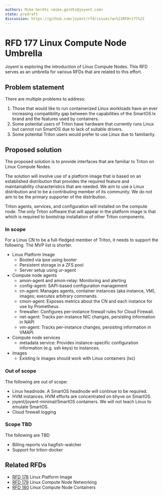 ```yaml
---
authors: Mike Gerdts <mike.gerdts@joyent.com>
state: predraft
discussion: https://github.com/joyent/rfd/issues?q=%22RFD+177%22
---
```


<!--
    This Source Code Form is subject to the terms of the Mozilla Public
    License, v. 2.0. If a copy of the MPL was not distributed with this
    file, You can obtain one at http://mozilla.org/MPL/2.0/.
-->

<!--
    Copyright 2020 Joyent, Inc
-->

# RFD 177  Linux Compute Node Umbrella

Joyent is exploring the introduction of Linux Compute Nodes.  This RFD serves as
an umbrella for various RFDs that are related to this effort.

## Problem statement

There are multiple problems to address:

1. Those that would like to run containerized Linux workloads have an ever
   increasing compatibility gap between the capabilities of the SmartOS lx brand
   and the features used by containers.
2. Some potential users of Triton have hardware that currently runs Linux but
   cannot run SmartOS due to lack of suitable drivers.
3. Some potential Triton users would prefer to use Linux due to familiarity.

## Proposed solution

The proposed solution is to provide interfaces that are familiar to Triton on
Linux Compute Nodes.

The solution will involve use of a platform image that is based on an
established distribution that provides the required feature and maintainability
characteristics that are needed.  We aim to use a Linux distribution and to be
a contributing member of its community.  We do not aim to be the primary
supporter of the distribution.

Triton agents, services, and configuration will installed on the compute node.
The only Triton software that will appear in the platform image is that which is
required to bootstrap installation of other Triton components.

### In scope

For a Linux CN to be a full-fledged member of Triton, it needs to support the
following.  The MVP list is shorter.

- Linux Platform Image
  - Booted via ipxe using booter
  - Persistent storage in a ZFS pool
  - Server setup using ur-agent
- Compute node agents
  - amon-agent and amon-relay: Monitoring and alerting
  - config-agent: SAPI-based configuration management
  - cn-agent: Manages agents, container instances (aka instance, VM), images;
    executes arbitrary commands.
  - cmon-agent: Exposes metrics about the CN and each instance for use by
    Prometheus.
  - firewaller: Configures per-instance firewall rules for Cloud Firewall.
  - net-agent: Tracks per-instance NIC changes, persisting information in NAPI
  - vm-agent: Tracks per-instance changes, persisting information in VMAPI.
- Compute node services
  - metadata service: Provides instance-specific configuration information (e.g.
    ssh keys) to instances.
- Images
  - Existing lx images should work with Linux containers (lxc)

### Out of scope

The following are out of scope:

- Linux headnode.  A SmartOS headnode will continue to be required.
- HVM instances.  HVM efforts are concentrated on bhyve on SmartOS.
- joyent/joyent-minimal/SmartOS containers.  We will not teach Linux to emulate
  SmartOS.
- Cloud firewall logging

### Scope TBD

The following are TBD

- Billing reports via hagfish-watcher
- Support for triton-docker

## Related RFDs

- [RFD 178](../0178/README.md) Linux Platform Image
- [RFD 179](../0179/README.md) Linux Compute Node Networking
- [RFD 180](../0180/README.md) Linux Compute Node Containers
